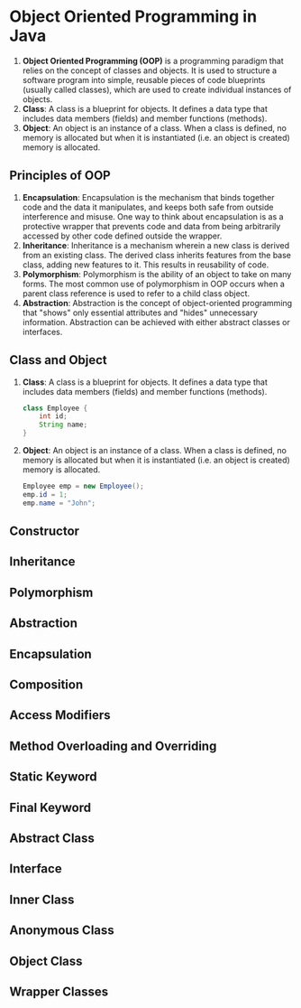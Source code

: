 # Object Oriented Programming in Java

1. **Object Oriented Programming (OOP)** is a programming paradigm that relies on the concept of classes and objects. It is used to structure a software program into simple, reusable pieces of code blueprints (usually called classes), which are used to create individual instances of objects.
2. **Class**: A class is a blueprint for objects. It defines a data type that includes data members (fields) and member functions (methods).
3. **Object**: An object is an instance of a class. When a class is defined, no memory is allocated but when it is instantiated (i.e. an object is created) memory is allocated.

## Principles of OOP

1. **Encapsulation**: Encapsulation is the mechanism that binds together code and the data it manipulates, and keeps both safe from outside interference and misuse. One way to think about encapsulation is as a protective wrapper that prevents code and data from being arbitrarily accessed by other code defined outside the wrapper.
2. **Inheritance**: Inheritance is a mechanism wherein a new class is derived from an existing class. The derived class inherits features from the base class, adding new features to it. This results in reusability of code.
3. **Polymorphism**: Polymorphism is the ability of an object to take on many forms. The most common use of polymorphism in OOP occurs when a parent class reference is used to refer to a child class object.
4. **Abstraction**: Abstraction is the concept of object-oriented programming that "shows" only essential attributes and "hides" unnecessary information. Abstraction can be achieved with either abstract classes or interfaces.


## Class and Object

1. **Class**: A class is a blueprint for objects. It defines a data type that includes data members (fields) and member functions (methods).

    ```java
    class Employee {
        int id;
        String name;
    }
    ```

2. **Object**: An object is an instance of a class. When a class is defined, no memory is allocated but when it is instantiated (i.e. an object is created) memory is allocated.

    ```java
    Employee emp = new Employee();
    emp.id = 1;
    emp.name = "John";
    ```

## Constructor

## Inheritance

## Polymorphism

## Abstraction

## Encapsulation

## Composition

## Access Modifiers

## Method Overloading and Overriding

## Static Keyword

## Final Keyword

## Abstract Class

## Interface

## Inner Class

## Anonymous Class

## Object Class

## Wrapper Classes

